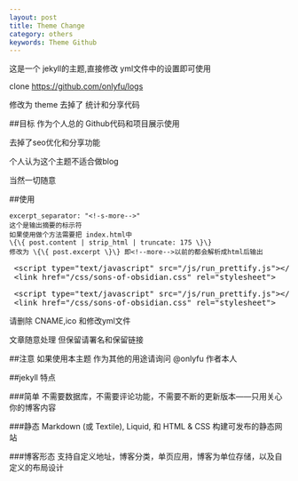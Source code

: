```yaml
---
layout: post
title: Theme Change
category: others
keywords: Theme Github
---
```

这是一个 jekyll的主题,直接修改 yml文件中的设置即可使用

clone https://github.com/onlyfu/logs

修改为 theme 去掉了 统计和分享代码

##目标 
作为个人总的 Github代码和项目展示使用 

去掉了seo优化和分享功能

个人认为这个主题不适合做blog

当然一切随意

##使用

    excerpt_separator: "<!-s-more-->"
    这个是输出摘要的标示符
    如果使用做个方法需要把 index.html中
    \{\{ post.content | strip_html | truncate: 175 \}\}
    修改为 \{\{ post.excerpt \}\} 即<!--more-->以前的都会解析成html后输出


<pre class="prettyprint lang-html linenums">
 &lt;script type="text/javascript" src="/js/run_prettify.js">&lt;/script&gt;
 &lt;link href="/css/sons-of-obsidian.css" rel="stylesheet"&gt;
</pre>

<pre class="prettyprint linenums">
 &lt;script type="text/javascript" src="/js/run_prettify.js">&lt;/script&gt;
 &lt;link href="/css/sons-of-obsidian.css" rel="stylesheet"&gt;
</pre>

请删除 CNAME,ico 和修改yml文件 

文章随意处理 但保留请署名和保留链接 

##注意 
如果使用本主题 作为其他的用途请询问 @onlyfu 作者本人

##jekyll 特点

###简单
不需要数据库，不需要评论功能，不需要不断的更新版本——只用关心你的博客内容

###静态
Markdown (或 Textile), Liquid, 和 HTML & CSS 构建可发布的静态网站

###博客形态
支持自定义地址，博客分类，单页应用，博客为单位存储，以及自定义的布局设计

